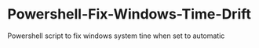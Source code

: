 # Powershell-Fix-Windows-Time-Drift
Powershell script to fix windows system tine when set to automatic 
